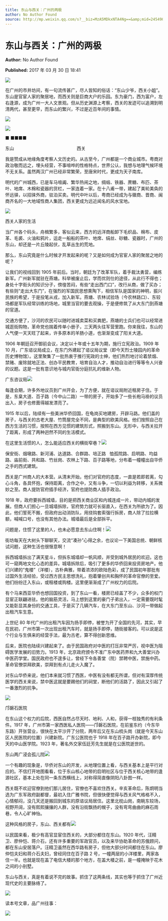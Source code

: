 ```yaml
---
title: 东山与西关：广州的两极
author: No Author Found
source: http://mp.weixin.qq.com/s?__biz=MzA5MDkxNTA4Ng==&amp;mid=2454905834&amp;idx=1&amp;sn=eb61a88fef95952897bf62fa1a3c498a&amp;chksm=87a22b8bb0d5a29d33610c569b8ad8317fdbfabf507157d5de74f50aaa4d2d7653f5dd8f40c2#rd
---
```


# 东山与西关：广州的两极

**Author:** No Author Found

**Published:** 2017 年 03 月 30 日 18:41

![](http://mmbiz.qpic.cn/mmbiz_jpg/PJWG74pLsMY6VjSs8icl92DouG8adAGS0ibIkmicA6dYrXchQel1ic3LTtD572I9r9sbW2tOnBvpibgicAXRcdc4p5aA/0?wx_fmt=jpeg)

在广州的市井坊间，有一句流传甚广，尽人皆知的俗话：“东山少爷，西关小姐”。东山是官宦人家的聚居地，而西关则是巨商大户的乐园。东为豪门，西为富户，左右逢源，成为广州一大人文景观。但从历史渊源上考察，西关的发迹可以追溯到明清两代，甚至更早，而东山的繁兴，不过是近百年间的事情。

![](http://mmbiz.qpic.cn/mmbiz_jpg/PJWG74pLsMbBh8Nm0vcX5P0IRpBzKE26e32fEUFHR1aHPejUHm5VM8WHfuW8pbibawyplnKBSX6ibDbuO4Wmz6ibw/0?wx_fmt=jpeg)

![](http://mmbiz.qpic.cn/mmbiz_jpg/PJWG74pLsMbBh8Nm0vcX5P0IRpBzKE2680tgXRXBvg17d5arN06FB5VShhytn2VUjbto1mQ9aP9XPwD7eO9DiaA/0?wx_fmt=jpeg)

■ ■■■■

东山                                                   西关

我是赞成从地缘角度考察人文历史的。从古至今，广州都是一个商业城市。粤商对政治敬而远之，埋头经营，不事喧哗的性格特点，世界公认，我想与地理气候环境不无关系。虽然两汉广州已经非常繁荣，至唐宋时代，更成为天子南库。

明代的广州城西，已是车马喧阗、繁华热闹之地，绸缎、铁器、蔗糖、布匹、茶叶、地席、木棉和瓷器的货栏，一家连着一家。在十八甫一带，建起了美轮美奂的怀远驿，以招徕外商，驻泊买卖。明代中叶以后，粤商已经成为与徽商、晋商、闽商齐名的一大地域性商人集团，西关更成为远近闻名的风水宝地。

![](http://mmbiz.qpic.cn/mmbiz_jpg/PJWG74pLsMbBh8Nm0vcX5P0IRpBzKE26TRsp5OHeiaTRxyZKOAmvUR9ETEZ5NrZhDw2RyfwjTwDtGbdYu9K0ESQ/0?wx_fmt=jpeg)

西关人家的生活

当广州各个码头，舟楫繁多，客似云来，西方的远洋商船卸下毛织品、棉布、皮革、毛裘、火油和鸦片，运走一船船的茶叶、地席、绢丝、砂糖、瓷器时，广州的东山，却还是一片丘陵起伏，乱草丛生的荒地。

那么，东山究竟是什么时候才开发起来的呢？又是如何成为官宦人家的聚居之地的呢？

让我们的视线回到 1905 年前后。当时，朝廷为了改革军队，着手裁汰勇营，编练新军。广州新军就驻在燕塘。科举被废止后，学而优则仕的途径，从此行不得也；身处十字街头的知识分子，傍徨苦闷，有些“走出西门口”，改行从商，做了买办；有些则“走出大东门”，在强烈的军国民思想熏陶下，相信军队是国家的神明，振兴民族的希望，于是投笔从戎，加入新军。燕塘、农林试验场（今农林路口）、东较场都是军队经常训练的场地，城里当官的要去观操，于是便修筑了从大东门到燕塘的官道。

交通方便了，沙河的农民可以随时进城卖菜和买粪肥，燕塘的士兵们也可以经常进城逛街购物，革命党也揣着传单小册子，三天两头往军营里跑。你来我往，东山的人气便一天天旺了起来，许多原本的羊肠小道，也渐渐变成了阳关大道。

1906 年朝廷召开御前会议，决定以十年或十五年为期，施行立宪政治。1909 年 10 月，广东谘议局成立，在东门外建起了谘议局议堂（即今天烈士陵园内的革命历史博物馆）。这里聚集了一批热衷于推行宪政的士绅，他们热烈地讨论着禁烟、禁赌、废除就地正法、创办平民教育，培育自治人才，推动自治进行等等令人兴奋的议题。这是一批有意识地与城内官衙分庭抗礼的维新人物。

广东咨议局![](http://mmbiz.qpic.cn/mmbiz_jpg/PJWG74pLsMbBh8Nm0vcX5P0IRpBzKE26EyvTNRmxMWTTmvqGurDsCB6ia2xqzGVzDuatsYNLnK1GqwFRj51nJdg/0?wx_fmt=jpeg)

每逢会期，许多外地议员到广州开会，为了方便，就在谘议局附近租房子住。于是，东臬大道、百子路（今中山二路）一带的房子，开始多了一些长袍马褂的议员出入，房子也修葺得越发漂亮了。

1915 年以后，陆续有一些美洲华侨回国，在龟岗买地建房，开辟马路。他们盖的房子，与西关的古老大屋、竹筒屋完全不同，是典型的欧美风格。他们按照自己在西方生活的习惯，按照在西方见惯的建筑形式，照搬到东山。无形中，与西关拉开了距离，形成了两种迥然不同的生活模式。

在这里生活惯的人，怎么能适应西关的横街窄巷？![](http://mmbiz.qpic.cn/mmbiz_jpg/PJWG74pLsMbBh8Nm0vcX5P0IRpBzKE2698icQsVrtN2wM79icOMBHUBtFbjFgw3zqbs7ylFOcicehiaHsg3OsJZ3PQ/0?wx_fmt=jpeg)

保安街、烟墩路、新河浦、达道路、合群路、培正路   恤孤院路、启明路、均益路、庙前街、共和路、竹丝岗、农林上下路、百子路等地，分布着一幢幢出自华侨之手的西式建筑。

西关是广州商人的大本营。从清末开始，他们对官府的态度，一直是若即若离，勾心斗角，各具怀抱，保持距离，合作之中，又有斗争，一切以利益为转移，关系微妙之至。商人提防官府插手经济，官府也提防商人插手政治。

1918 年，政府要拆西城墙，目的是把西关商业区和内城连成一片，带动内城的发展。但商人们担心一旦城墙拆除，官府势力就可长驱直入，在西关为所欲为了。因此，他们誓死不搬，但政府出动消防队，用挠钩套索强行拆房，商人除了拉拉横额，喊喊口号，也没有其他办法。城墙最后是全部拆平。

问题是，住惯了这里的人，也未必愿意去东山住啊！![](http://mmbiz.qpic.cn/mmbiz_jpg/PJWG74pLsMbBh8Nm0vcX5P0IRpBzKE26SSb528Ql1yMxbJG3F90nMvIybABWHnqvnjMWgv3lFlHXFMtkgicJfGg/0?wx_fmt=jpeg)

街坊每天在大树头下聊聊天，交流“凑孙”心得之余，也议论一下美国总统、朝鲜核试问题，这种生活也很惬意啊！

拆西城墙拆出了满天星斗，但拆东城墙却一帆风顺，并受到城外居民的欢迎。这也可一窥两地文化心态的差异。城墙拆除后，吸引了更多的华侨回来投资房地产。他们兴建的“鬼楼”（洋楼），古朴典雅，带着浓浓的欧陆色彩，成了民国初年那批有过国外生活经验，受过西方民主思想洗礼，抱着肇创共和胸怀的革命官僚的至爱。他们纷纷迁入东山，或租楼或购楼。这里便渐渐成了广州权力的后院。

有个马来西亚华侨也想回国投资，到了东山一看，楼房已经盖了不少，众多的权门显宦正联翩进驻。他的脑筋灵活，马上想到这里的豪门子弟出入，一定需要既时髦又能彰显其身份的交通工具，于是买了几辆汽车，在大东门至东山、沙河一带做起出租汽车生意。

上世纪 80 年代广州的出租汽车因为扬手即停，被誉为开了全国的先河，其实，早在民初，广州市第一次出现出租汽车时，就是扬手即停，随街接客的。可以说是这个行业与生俱来的经营手法，最为古老，算不得创新思维。

后来，医院也陆续兴建起来了。由于民国政府对中医的打压非常严厉，视中医为阻碍医学发展的旧势力。1913 年，北京政府颁令不准广东中医药界和九大善堂兴办中医药学堂。国民政府也不遑多让，曾经下令各善堂（院）禁聘中医，禁施中药。革命官僚崇拜欧美，崇拜到有点儿走火入魔了。

对东山华侨来说，他们本来就习惯了西医，中医有没有都无所谓，但对有深厚传统医学的西关来说，禁中医这就是要踢他们的祠堂，断他们的活路了，因此又引起了一番激烈的抗争。

![](http://mmbiz.qpic.cn/mmbiz_jpg/PJWG74pLsMbBh8Nm0vcX5P0IRpBzKE26Zs51icRPJBT1v7GgCAKD8eLY7V3DMYgPibZS3v7AYuiaFNOTIibIARTCtw/0?wx_fmt=jpeg)

邝磐石医院

在东山这个权力的后院，西医自然占尽天时、地利、人和，获得一枝独秀的有利条件。1917 年，广州市第一家西医私人医院——邝磐石医院，在前鉴东约（今东华东路）开张营业，很快在太平沙开了分院，两年后又在东山梳头岗（就是今天东山区人民医院的位置）兴建新院。广东公医院也于 1918 年在百子路开办新院，即今天的中山医学院。1923 年，著名外交家伍廷芳先生就是在公医院逝世的。

东山两广浸会孤儿院![](http://mmbiz.qpic.cn/mmbiz_jpg/PJWG74pLsMbBh8Nm0vcX5P0IRpBzKE2649ILyghM1Fb2za9oq7eQ21NzbHEPMicQ1ZP4u4TOmORaM4HHMlsF7KQ/0?wx_fmt=jpeg)

一个有趣的现象是，华侨对东山的开发，从地理位置上看，与西关基本上是平行对应的。不信打开地图看看，位于东山核心地带的启明社区与位于西关核心地带的逢源社区，基本上处在同一条东西横线上，对称得简直像阴阳八卦图一样。

西关既不欢迎官僚到他们那儿居住，官僚也不喜欢住西关。辛亥革命后，陈炯明当选为广东军政府副都督，最初入住广雅书院，但很快便觉得与西关风气格格不入，心情郁闷，没几天还是搬回到城东的原谘议局居住。这里北枕山岗，南眺东较场，视野开阔，没有熙熙攘攘的人群，没有沿街飘扬的幌子，没有弯弯曲曲的麻石雨巷，令人心旷神怡。

这种风格的房子，东山、西关都有![](http://mmbiz.qpic.cn/mmbiz_jpg/PJWG74pLsMbBh8Nm0vcX5P0IRpBzKE26jgNI8rk2iazIZicOduoSsmQM8dOFu7Kh7ialG3Yzicpu3vcEo0FibFweib8Q/0?wx_fmt=jpeg)

以民国来看，极少有高官显宦住西关的，大部分都住在东山。1920 年代，汪精卫、廖仲恺、蒋介石，还有许多重要的军政官员，以及来华协助革命的苏俄顾问，都在东山安居落户。汪精卫虽然在西华路有房子，但他大部分时间都住在东山。廖仲恺夫妇和蒋介石夫妇，曾经同住在百子路 2 号，一幢两层的小洋楼里，两家各住一半。也就是现在盖了电信大楼的那个地方，在盖大楼之前，是一幢掩映于花木之间的小别墅。

东山与西关，真是有着说不完的故事。抓住了这两条线，其实也等于抓住了广州近现代史的主要脉络了。

![](http://mmbiz.qpic.cn/mmbiz_gif/PJWG74pLsMYf2b50xFTbTsibmjv5gNVOxZegUj8mrKtpuzCpBAYnQw9duHfIcNnUzicicnGUSv4EWPSTRAPvV9g3w/0?wx_fmt=gif)

读本号文章，品广州往事：

![](http://mmbiz.qpic.cn/mmbiz/iaGswicCbWm6ibNnZiaMtqBicJQGTbYOEiaian33xJrckjQnURHPoEenqJdsF2dFtqnQHOWKiaibNyA3fW2EP7KFQADCrHw/0)
